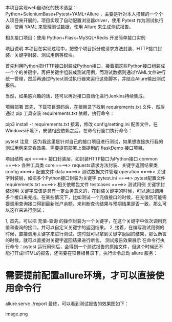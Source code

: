 本项目实现web自动化的技术选型：Python+SeleniumBase+Pytest+YAML+Allure ，主要是针对本人搭建的一个个人项目来开展的，项目实现了自动配置浏览器driver，使用 Pytest 作为测试执行器，使用 YAML 来管理测试数据，使用 Allure 来生成测试报告。

相关接口项目：使用 Python+Flask+MySQL+Redis 开发简单接口实例

项目说明
本项目在实现过程中，把整个项目拆分成请求方法封装、HTTP接口封装、关键字封装、测试用例等模块。

首先利用Python把HTTP接口封装成Python接口，接着把这些Python接口组装成一个个的关键字，再把关键字组装成测试用例，而测试数据则通过YAML文件进行统一管理，然后再通过Pytest测试执行器来运行这些脚本，并结合Allure输出测试报告。

当然，如果感兴趣的话，还可以再对接口自动化进行Jenkins持续集成。

项目部署
首先，下载项目源码后，在根目录下找到 requirements.txt 文件，然后通过 pip 工具安装 requirements.txt 依赖，执行命令：

pip3 install -r requirements.txt
接着，修改 config/setting.ini 配置文件，在Windows环境下，安装相应依赖之后，在命令行窗口执行命令：

pytest
注意：因为我这里是针对自己的接口项目进行测试，如果想直接执行我的测试用例来查看效果，需要提前部署上面提到的 flaskDemo 接口项目。

项目结构
api ====>> 接口封装层，如封装HTTP接口为Python接口
common ====>> 各种工具类
core ====>> requests请求方法封装、关键字返回结果类
config ====>> 配置文件
data ====>> 测试数据文件管理
operation ====>> 关键字封装层，如把多个Python接口封装为关键字
pytest.ini ====>> pytest配置文件
requirements.txt ====>> 相关依赖包文件
testcases ====>> 测试用例
关键字封装说明
关键字应该是具有一定业务意义的，在封装关键字的时候，可以通过调用多个接口来完成。在某些情况下，比如测试一个充值接口的时候，在充值后可能需要调用查询接口得到最新账户余额，来判断查询结果与预期结果是否一致，那么可以这样来进行测试：

1, 首先，可以把 充值-查询 的操作封装为一个关键字，在这个关键字中依次调用充值和查询的接口，并可以自定义关键字的返回结果。
2, 接着，在编写测试用例的时候，直接调用关键字来进行测试，这时就可以拿到关键字返回的结果，那么断言的时候，就可以直接对关键字返回结果进行断言。
测试报告效果展示
在命令行执行命令：pytest 运行用例后，会得到一个测试报告的原始文件，但这个时候还不能打开成HTML的报告，还需要在项目根目录下，执行命令启动 allure 服务：

# 需要提前配置allure环境，才可以直接使用命令行
allure serve ./report
最终，可以看到测试报告的效果图如下：

image.png

